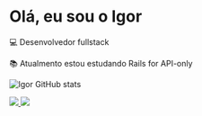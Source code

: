 # Olá, eu sou o Igor

:computer: Desenvolvedor fullstack

:books: Atualmento estou estudando Rails for API-only

![Igor GitHub stats](https://github-readme-stats.vercel.app/api?username=igpires&theme=dark&show_icons=true)

 
 <a href="https://www.linkedin.com/in/igpires" alt="linkedin" target="_blank">

<img src="https://img.shields.io/badge/LinkedIn-%230077B5.svg?&style=flat-square&logo=linkedin&logoColor=white">

<a href="mailto:<pires.igor2@gmail.com>" alt="gmail" target="_blank">

<img src="https://img.shields.io/badge/-Gmail-FF0000?style=flat-square&labelColor=FF0000&logo=gmail&logoColor=white&link=mailto:<pires.igor2@gmail.com>" />

</a>
